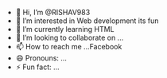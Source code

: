 - 👋 Hi, I’m @RISHAV983
- 👀 I’m interested in Web development its fun 
- 🌱 I’m currently learning HTML
- 💞️ I’m looking to collaborate on ...
- 📫 How to reach me ...Facebook
- 😄 Pronouns: ...
- ⚡ Fun fact: ...

<!---
RISHAV983/RISHAV983 is a ✨ special ✨ repository because its `README.md` (this file) appears on your GitHub profile.
You can click the Preview link to take a look at your changes.
--->
